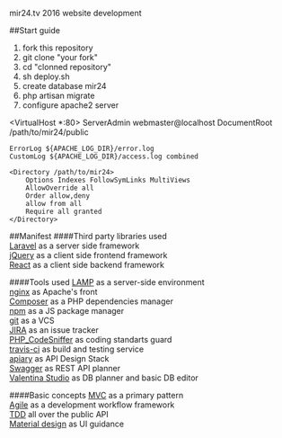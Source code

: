 mir24.tv 2016 website development

##Start guide
1) fork this repository
2) git clone "your fork"
3) cd "clonned repository"
4) sh deploy.sh
5) create database mir24
6) php artisan migrate
7) configure apache2 server

<VirtualHost *:80>
    ServerAdmin webmaster@localhost
    DocumentRoot /path/to/mir24/public

    ErrorLog ${APACHE_LOG_DIR}/error.log
    CustomLog ${APACHE_LOG_DIR}/access.log combined

    <Directory /path/to/mir24>
        Options Indexes FollowSymLinks MultiViews
        AllowOverride all
        Order allow,deny
        allow from all
        Require all granted
    </Directory>

</VirtualHost>

##Manifest
####Third party libraries used  
[Laravel](https://laravel.com) as a server side framework  
[jQuery](https://jquery.com/) as a client side frontend framework  
[React](https://facebook.github.io/react/) as a client side backend framework  

####Tools used 
[LAMP](https://en.wikipedia.org/wiki/LAMP_(software_bundle)) as a server-side environment  
[nginx](http://nginx.org/) as Apache's front  
[Composer](https://getcomposer.org/) as a PHP dependencies manager  
[npm](https://www.npmjs.com/) as a JS package manager  
[git](https://git-scm.com/) as a VCS  
[JIRA](https://mir24tv.atlassian.net/secure/RapidBoard.jspa?projectKey=MIR24) as an issue tracker  
[PHP_CodeSniffer](https://github.com/squizlabs/PHP_CodeSniffer) as coding standarts guard  
[travis-ci](https://travis-ci.org/) as build and testing service  
[apiary](https://apiary.io/) as API Design Stack  
[Swagger](http://swagger.io/) as REST API planner  
[Valentina Studio](https://www.valentina-db.com/en/download-valentina-studio) as DB planner and basic DB editor

####Basic concepts
[MVC](https://docs.phalconphp.com/en/latest/reference/mvc.html) as a primary pattern  
[Agile](http://agilemanifesto.org/iso/en/) as a development workflow framework  
[TDD](https://en.wikipedia.org/wiki/Test-driven_development) all over the public API  
[Material design](https://www.google.com/design/spec/material-design/introduction.html) as UI guidance
